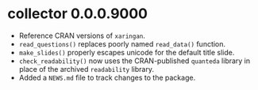 # collector 0.0.0.9000

* Reference CRAN versions of `xaringan`.
* `read_questions()` replaces poorly named `read_data()` function.
* `make_slides()` properly escapes unicode for the default title slide.
* `check_readability()` now uses the CRAN-published `quanteda` library in 
place of the archived `readability` library.
* Added a `NEWS.md` file to track changes to the package.
